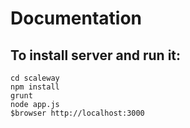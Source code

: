 # Documentation

## To install server and run it:
```
cd scaleway
npm install
grunt
node app.js
$browser http://localhost:3000
```

